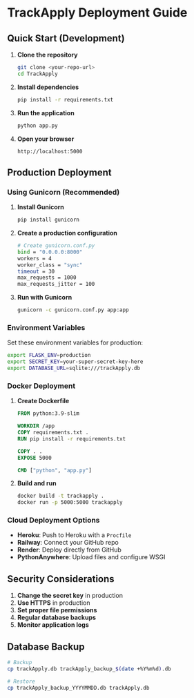 # TrackApply Deployment Guide

## Quick Start (Development)

1. **Clone the repository**
   ```bash
   git clone <your-repo-url>
   cd TrackApply
   ```

2. **Install dependencies**
   ```bash
   pip install -r requirements.txt
   ```

3. **Run the application**
   ```bash
   python app.py
   ```

4. **Open your browser**
   ```
   http://localhost:5000
   ```

## Production Deployment

### Using Gunicorn (Recommended)

1. **Install Gunicorn**
   ```bash
   pip install gunicorn
   ```

2. **Create a production configuration**
   ```bash
   # Create gunicorn.conf.py
   bind = "0.0.0.0:8000"
   workers = 4
   worker_class = "sync"
   timeout = 30
   max_requests = 1000
   max_requests_jitter = 100
   ```

3. **Run with Gunicorn**
   ```bash
   gunicorn -c gunicorn.conf.py app:app
   ```

### Environment Variables

Set these environment variables for production:

```bash
export FLASK_ENV=production
export SECRET_KEY=your-super-secret-key-here
export DATABASE_URL=sqlite:///trackApply.db
```

### Docker Deployment

1. **Create Dockerfile**
   ```dockerfile
   FROM python:3.9-slim

   WORKDIR /app
   COPY requirements.txt .
   RUN pip install -r requirements.txt

   COPY . .
   EXPOSE 5000

   CMD ["python", "app.py"]
   ```

2. **Build and run**
   ```bash
   docker build -t trackapply .
   docker run -p 5000:5000 trackapply
   ```

### Cloud Deployment Options

- **Heroku**: Push to Heroku with a `Procfile`
- **Railway**: Connect your GitHub repo
- **Render**: Deploy directly from GitHub
- **PythonAnywhere**: Upload files and configure WSGI

## Security Considerations

1. **Change the secret key** in production
2. **Use HTTPS** in production
3. **Set proper file permissions**
4. **Regular database backups**
5. **Monitor application logs**

## Database Backup

```bash
# Backup
cp trackApply.db trackApply_backup_$(date +%Y%m%d).db

# Restore
cp trackApply_backup_YYYYMMDD.db trackApply.db
```
